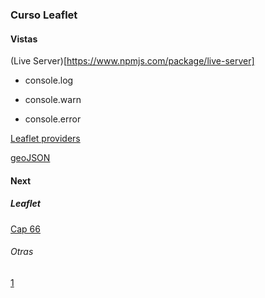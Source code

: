### Curso Leaflet

#### Vistas

(Live Server)[https://www.npmjs.com/package/live-server]

* console.log

* console.warn

* console.error


[Leaflet providers](https://github.com/leaflet-extras/leaflet-providers)

[geoJSON](http://geojson.io/#map=2/0/20)

#### Next

##### Leaflet

[Cap 66](https://www.udemy.com/course/leaflet-crea-mapas-interactivos-para-la-web/learn/lecture/36643748#overview)

###### Otras
[1](https://www.adictosaltrabajo.com/2016/06/22/mapas-interactivos-con-leaflet-js/)

